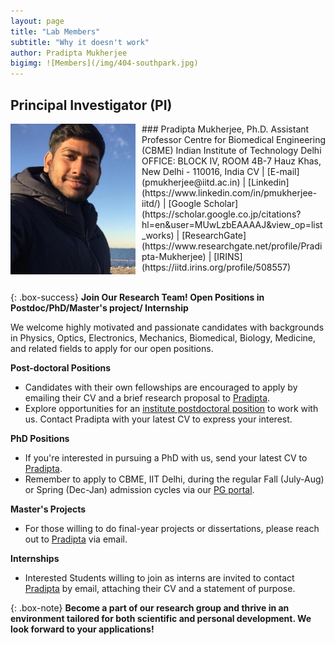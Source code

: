 ```yaml
---
layout: page
title: "Lab Members"
subtitle: "Why it doesn't work"
author: Pradipta Mukherjee
bigimg: ![Members](/img/404-southpark.jpg)
---
```


## Principal Investigator (PI)

<img style="float: left; margin:0 10px 10px 0" src="/images/Headshot_Mukherjee.jpg" width="200"/>
### Pradipta Mukherjee, Ph.D.   
Assistant Professor   
Centre for Biomedical Engineering (CBME)   
Indian Institute of Technology Delhi   
OFFICE: BLOCK IV, ROOM 4B-7   
Hauz Khas, New Delhi - 110016, India   
CV | [E-mail](pmukherjee@iitd.ac.in) |  [Linkedin](https://www.linkedin.com/in/pmukherjee-iitd/) | [Google Scholar](https://scholar.google.co.jp/citations?hl=en&user=MUwLzbEAAAAJ&view_op=list_works) | [ResearchGate](https://www.researchgate.net/profile/Pradipta-Mukherjee) | [IRINS](https://iitd.irins.org/profile/508557)
<br/>
<br/>

{: .box-success}
**Join Our Research Team! Open Positions in Postdoc/PhD/Master's project/ Internship**

We welcome highly motivated and passionate candidates with backgrounds in Physics, Optics, Electronics, Mechanics, Biomedical, Biology, Medicine, and related fields to apply for our open positions.

**Post-doctoral Positions**
- Candidates with their own fellowships are encouraged to apply by emailing their CV and a brief research proposal to [Pradipta](mailto:pmukherjee@iitd.ac.in).
- Explore opportunities for an [institute postdoctoral position](https://home.iitd.ac.in/jobs-iitd/) to work with us. Contact Pradipta with your latest CV to express your interest.

**PhD Positions**
- If you're interested in pursuing a PhD with us, send your latest CV to [Pradipta](mailto:pmukherjee@iitd.ac.in).
- Remember to apply to CBME, IIT Delhi, during the regular Fall (July-Aug) or Spring (Dec-Jan) admission cycles via our [PG portal](https://ecampus.iitd.ac.in/PGADM/login).

**Master's Projects**
- For those willing to do final-year projects or dissertations, please reach out to [Pradipta](mailto:pmukherjee@iitd.ac.in) via email.

**Internships**
- Interested Students willing to join as interns are invited to contact [Pradipta](mailto:pmukherjee@iitd.ac.in) by email, attaching their CV and a statement of purpose.

{: .box-note}
**Become a part of our research group and thrive in an environment tailored for both scientific and personal development. We look forward to your applications!**
